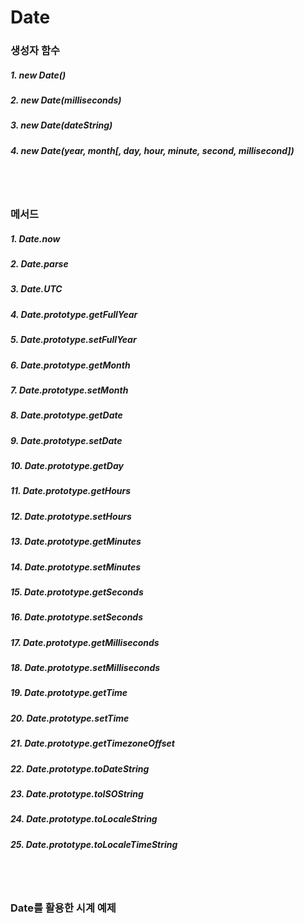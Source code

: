# Date

### 생성자 함수

##### 1. new Date()


##### 2. new Date(milliseconds)


##### 3. new Date(dateString)


##### 4. new Date(year, month[, day, hour, minute, second, millisecond])


<br/>
<br/>

### 메서드

##### 1. Date.now


##### 2. Date.parse


##### 3. Date.UTC

##### 4. Date.prototype.getFullYear

##### 5. Date.prototype.setFullYear


##### 6. Date.prototype.getMonth


##### 7. Date.prototype.setMonth


##### 8. Date.prototype.getDate

##### 9. Date.prototype.setDate

##### 10. Date.prototype.getDay

##### 11. Date.prototype.getHours

##### 12. Date.prototype.setHours

##### 13. Date.prototype.getMinutes

##### 14. Date.prototype.setMinutes

##### 15. Date.prototype.getSeconds

##### 16. Date.prototype.setSeconds

##### 17. Date.prototype.getMilliseconds

##### 18. Date.prototype.setMilliseconds

##### 19. Date.prototype.getTime

##### 20. Date.prototype.setTime

##### 21. Date.prototype.getTimezoneOffset

##### 22. Date.prototype.toDateString

##### 23. Date.prototype.toISOString

##### 24. Date.prototype.toLocaleString

##### 25. Date.prototype.toLocaleTimeString



<br/>
<br/>

### Date를 활용한 시계 예제
